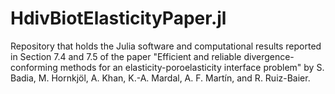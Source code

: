 # HdivBiotElasticityPaper.jl

Repository that holds the Julia software and computational results reported in Section 7.4 and 7.5 of the paper "Efficient and reliable divergence-conforming methods for an elasticity-poroelasticity interface problem" by S. Badia, M. Hornkjöl, A. Khan, K.-A. Mardal, A. F. Martín, and R. Ruiz-Baier. 
